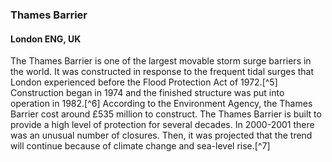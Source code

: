 ### Thames Barrier
#### London ENG, UK

The Thames Barrier is one of the largest movable storm surge barriers in the world. It was constructed in response to the frequent tidal surges that London experienced before the Flood Protection Act of 1972.[^5] Construction began in 1974 and the finished structure was put into operation in 1982.[^6] According to the Environment Agency, the Thames Barrier cost around £535 million to construct. The Thames Barrier is built to provide a high level of protection for several decades. In 2000-2001 there was an unusual number of closures. Then, it was projected that the trend will continue because of climate change and sea-level rise.[^7]
